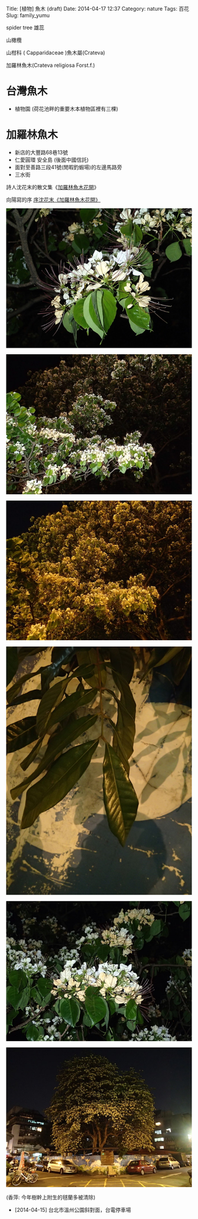 Title: [植物] 魚木 (draft)
Date: 2014-04-17 12:37
Category: nature
Tags: 百花
Slug: family_yumu


spider tree 雄蕊



山橄欖

山柑科 ( Capparidaceae )魚木屬(Crateva)

加羅林魚木(Crateva religiosa Forst.f.)


# 台灣魚木

* 植物園 (荷花池畔的重要木本植物區裡有三棵)


<!-- TODO
葉子為三出複葉，聚生小枝頂端，因此也被稱為「三角鱉」或「三角槕」，早年牛販或獸醫會去特別栽植台灣魚木

，用以治療牛疾的用藥，或許也因為這層關係，所以有個與魚木搭不著邊的名字---「牛角歪」。


台灣魚木有著細長花梗的小花就像湧泉一樣不斷地從枝頂中心不斷向外伸展，延展成一個大花台，

花苞由外而內依序發育成熟，但在過程中我們可以看到雄蕊花絲不斷地伸展，即使是雌蕊也不安於室，

子房下方的子房柄也是不斷推著子房往外伸展，整朵花看起來就好像雄蕊與雌蕊極力地想向外發展，

這也是英文名字 Spider Tree「蜘蛛樹」的由來，台灣魚木開花時期花容壯盛，但花期並不長，

轟轟烈烈地開滿了枝頭之後，沒兩個星期花瓣就紛紛掉落，尤其開花時恰逢梅雨期，在無情風雨摧折下，

花瓣落的更快，就像一陣黃白色的驟雨般，鋪陳樹下一地落英繽紛。



http://blog.xuite.net/e2202778/boaboa/81470152-%E5%8F%B0%E7%81%A3%E9%AD%9A%E6%9C%A8%28%E9%AD%9A%E6%9C%A8%29


http://blog.xuite.net/e2202778/boaboa/81470152-%E5%8F%B0%E7%81%A3%E9%AD%9A%E6%9C%A8%28%E9%AD%9A%E6%9C%A8%29

有一說是漁民將木頭雕成魚的形狀帶著出海，以祈求豐收

http://kplant.biodiv.tw/%E9%AD%9A%E6%9C%A8/%E9%AD%9A%E6%9C%A8.htm 
-->



# 加羅林魚木

* 新店的大豐路68巷13號
* 仁愛圓環 安全島 (後面中國信託)
* 面對至善路三段41號(閒暇釣蝦場)的左邊馬路旁
* 三水街


詩人沈花末的散文集《[加羅林魚木花開](http://www.taaze.tw/sing.html?pid=11100274822)》

向陽寫的序 [序沈花末《加羅林魚木花開》](http://tns.ndhu.edu.tw/~xiangyang/crid_14.htm)

 

![](/static/images/nature/plant/0029/tn_P4150040.JPG)

![](/static/images/nature/plant/0029/tn_P4150041.JPG)

![](/static/images/nature/plant/0029/tn_P4150042.JPG)

![](/static/images/nature/plant/0029/tn_P4150044.JPG)

![](/static/images/nature/plant/0029/tn_P4150047.JPG)

![](/static/images/nature/plant/0029/tn_P4150052.JPG)

(香萍: 今年樹幹上附生的毬蘭多被清除)

* [2014-04-15] 台北市溫州公園斜對面，台電停車場
